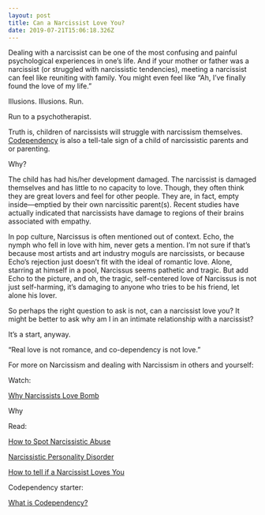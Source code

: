 ```yaml
---
layout: post
title: Can a Narcissist Love You?
date: 2019-07-21T15:06:18.326Z
---
```

Dealing with a narcissist can be one of the most confusing and painful psychological experiences in one’s life. And if your mother or father was a narcissist (or struggled with narcissistic tendencies), meeting a narcissist can feel like reuniting with family. You might even feel like “Ah, I’ve finally found the love of my life.” 

Illusions. Illusions. Run.

Run to a psychotherapist. 

Truth is, children of narcissists will struggle with narcissism themselves. [Codependency](https://www.whatiscodependency.com/codependency-symptoms-cause-treatment/) is also a tell-tale sign of a child of narcissistic parents and or parenting.

Why?

The child has had his/her development damaged. The narcissist is damaged themselves and has little to no capacity to love. Though, they often think they are great lovers and feel for other people. They are, in fact, empty inside—emptied by their own narcissitic parent(s). Recent studies have actually indicated that narcissists have damage to regions of their brains associated with empathy.

In pop culture, Narcissus is often mentioned out of context. Echo, the nymph who fell in love with him, never gets a mention. I’m not sure if that’s because most artists and art industry moguls are narcissists, or because Echo’s rejection just doesn’t fit with the ideal of romantic love. Alone, starring at himself in a pool, Narcissus seems pathetic and tragic. But add Echo to the picture, and oh, the tragic, self-centered love of Narcissus is not just self-harming, it’s damaging to anyone who tries to be his friend, let alone his lover. 

So perhaps the right question to ask is not, can a narcissist love you? It might be better to ask why am I in an intimate relationship with a narcissist?

It’s a start, anyway.

“Real love is not romance, and co-dependency is not love.” 

For more on Narcissism and dealing with Narcissism in others and yourself:

Watch:

[Why Narcissists Love Bomb](https://youtu.be/iVmwRKYjMTY)

Why 

Read:

[How to Spot Narcissistic Abuse](https://www.psychologytoday.com/us/blog/toxic-relationships/201709/how-spot-narcissistic-abuse)

[Narcissistic Personality Disorder](http://www.whatiscodependency.com/narcissistic-personality-disorder/)

[How to tell if a Narcissist Loves You](https://www.whatiscodependency.com/can-a-narcissist-love/)

Codependency starter:

[What is Codependency?](https://www.whatiscodependency.com/codependency-symptoms-cause-treatment/)
